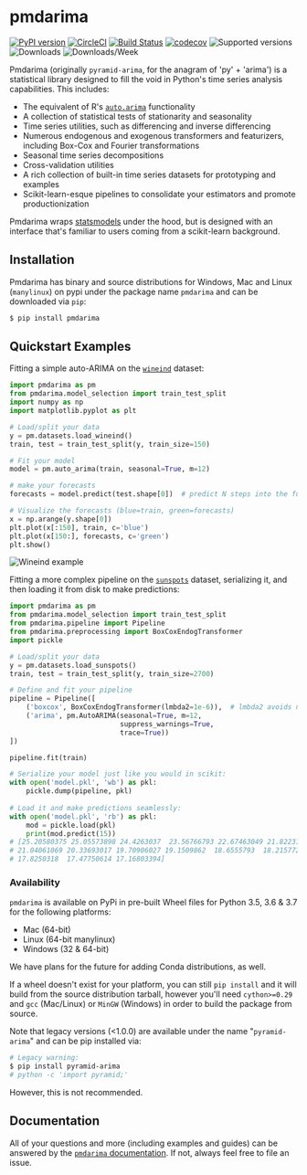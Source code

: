 # pmdarima

[![PyPI version](https://badge.fury.io/py/pmdarima.svg)](https://badge.fury.io/py/pmdarima)
[![CircleCI](https://circleci.com/gh/alkaline-ml/pmdarima.svg?style=svg)](https://circleci.com/gh/alkaline-ml/pmdarima)
[![Build Status](https://dev.azure.com/tgsmith61591gh/pmdarima/_apis/build/status/alkaline-ml.pmdarima?branchName=master)](https://dev.azure.com/tgsmith61591gh/pmdarima/_build/latest?definitionId=3&branchName=master)
[![codecov](https://codecov.io/gh/alkaline-ml/pmdarima/branch/master/graph/badge.svg)](https://codecov.io/gh/alkaline-ml/pmdarima)
![Supported versions](https://img.shields.io/badge/python-3.5,%203.6,%203.7-blue.svg)
![Downloads](https://img.shields.io/badge/dynamic/json?color=blue&label=downloads&query=%24.total&url=https%3A%2F%2Fstore.zapier.com%2Fapi%2Frecords%3Fsecret%3D1e061b29db6c4f15af01103d403b0237)
![Downloads/Week](https://img.shields.io/badge/dynamic/json?color=blue&label=downloads%2Fweek&query=%24.weekly&url=https%3A%2F%2Fstore.zapier.com%2Fapi%2Frecords%3Fsecret%3D1e061b29db6c4f15af01103d403b0237)

Pmdarima (originally `pyramid-arima`, for the anagram of 'py' + 'arima') is a statistical
library designed to fill the void in Python's time series analysis capabilities. This includes:

  * The equivalent of R's [`auto.arima`](https://www.rdocumentation.org/packages/forecast/versions/7.3/topics/auto.arima) functionality
  * A collection of statistical tests of stationarity and seasonality
  * Time series utilities, such as differencing and inverse differencing
  * Numerous endogenous and exogenous transformers and featurizers, including Box-Cox and Fourier transformations
  * Seasonal time series decompositions
  * Cross-validation utilities
  * A rich collection of built-in time series datasets for prototyping and examples
  * Scikit-learn-esque pipelines to consolidate your estimators and promote productionization
  
Pmdarima wraps [statsmodels](https://github.com/statsmodels/statsmodels/blob/master/statsmodels)
under the hood, but is designed with an interface that's familiar to users coming
from a scikit-learn background.

## Installation

Pmdarima has binary and source distributions for Windows, Mac and Linux (`manylinux`) on pypi
under the package name `pmdarima` and can be downloaded via `pip`:

```bash
$ pip install pmdarima
```


## Quickstart Examples

Fitting a simple auto-ARIMA on the [`wineind`](https://alkaline-ml.com/pmdarima/modules/generated/pmdarima.datasets.load_wineind.html#pmdarima.datasets.load_wineind) dataset:

```python
import pmdarima as pm
from pmdarima.model_selection import train_test_split
import numpy as np
import matplotlib.pyplot as plt

# Load/split your data
y = pm.datasets.load_wineind()
train, test = train_test_split(y, train_size=150)

# Fit your model
model = pm.auto_arima(train, seasonal=True, m=12)

# make your forecasts
forecasts = model.predict(test.shape[0])  # predict N steps into the future

# Visualize the forecasts (blue=train, green=forecasts)
x = np.arange(y.shape[0])
plt.plot(x[:150], train, c='blue')
plt.plot(x[150:], forecasts, c='green')
plt.show()
```

<img src="http://alkaline-ml.com/img/static/pmdarima_readme_example1.png" alt="Wineind example"/>


Fitting a more complex pipeline on the [`sunspots`](https://www.rdocumentation.org/packages/datasets/versions/3.6.1/topics/sunspots) dataset,
serializing it, and then loading it from disk to make predictions:

```python
import pmdarima as pm
from pmdarima.model_selection import train_test_split
from pmdarima.pipeline import Pipeline
from pmdarima.preprocessing import BoxCoxEndogTransformer
import pickle

# Load/split your data
y = pm.datasets.load_sunspots()
train, test = train_test_split(y, train_size=2700)

# Define and fit your pipeline
pipeline = Pipeline([
    ('boxcox', BoxCoxEndogTransformer(lmbda2=1e-6)),  # lmbda2 avoids negative values
    ('arima', pm.AutoARIMA(seasonal=True, m=12,
                           suppress_warnings=True,
                           trace=True))
])

pipeline.fit(train)

# Serialize your model just like you would in scikit:
with open('model.pkl', 'wb') as pkl:
    pickle.dump(pipeline, pkl)
    
# Load it and make predictions seamlessly:
with open('model.pkl', 'rb') as pkl:
    mod = pickle.load(pkl)
    print(mod.predict(15))
# [25.20580375 25.05573898 24.4263037  23.56766793 22.67463049 21.82231043
# 21.04061069 20.33693017 19.70906027 19.1509862  18.6555793  18.21577243
# 17.8250318  17.47750614 17.16803394]
```


### Availability

`pmdarima` is available on PyPi in pre-built Wheel files for Python 3.5, 3.6 & 3.7 for the following platforms:

* Mac (64-bit)
* Linux (64-bit manylinux)
* Windows (32 & 64-bit)
  
We have plans for the future for adding Conda distributions, as well.  

If a wheel doesn't exist for your platform, you can still `pip install` and it
will build from the source distribution tarball, however you'll need `cython>=0.29`
and `gcc` (Mac/Linux) or `MinGW` (Windows) in order to build the package from source.

Note that legacy versions (<1.0.0) are available under the name
"`pyramid-arima`" and can be pip installed via:

```bash
# Legacy warning:
$ pip install pyramid-arima
# python -c 'import pyramid;'
```

However, this is not recommended.

## Documentation

All of your questions and more (including examples and guides) can be answered by
the [`pmdarima` documentation](https://www.alkaline-ml.com/pmdarima). If not, always
feel free to file an issue.
